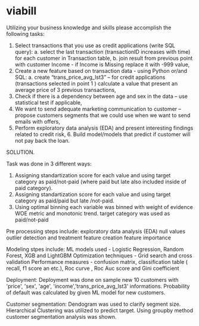 # viabill


Utilizing your business knowledge and skills please accomplish the following tasks:  
1. Select transactions that you use as credit applications (write SQL query): 
a. select the last transaction (transactionID increases with time) for each customer in  Transaction table, 
b. join result from previous point with customer Income - if Income is Missing replace it  with -999 value,  
2. Create a new feature based on transaction data - using Python or/and SQL: a. create “trans_price_avg_lst3” – for credit applications (transactions selected in point 1 ) calculate a value that present an average price of 3 previous transactions,  
3. Check if there is a dependency between age and sex in the data – use statistical test if  applicable, 
4. We want to send adequate marketing communication to customer – propose customers  segments that we could use when we want to send emails with offers, 
5. Perform exploratory data analysis (EDA) and present interesting findings related to credit risk, 6. Build model/models that predict if customer will not pay back the loan.  


SOLUTION.

Task was done in 3 different ways:

1. Assigning standartization score for each value and using target category as paid/not-paid (where paid but late also included inside of paid category).
2. Assigning standartization score for each value and using target category as paid/paid but late /not-paid.
3. Using optimal binning each variable was binned with weight of evidence WOE metric and monotonic trend. target category was used as paid/not-paid

Pre processing steps include:
exploratory data analysis (EDA)
null values
outlier detection and treatment
feature creation
feature importance

Modeling stpes include:
ML models used - Logistic Regression, Random Forest, XGB and LightGBM
Optimization techniques - Grid search and cross validation
Performance measures  - confusion matrix, classification table ( recall, f1 score an etc.), Roc curve , Roc Auc score and Gini coefficient

Deployment:
Deployment was done on sample new 10 customers with 'price', 'sex', 'age', 'income','trans_price_avg_lst3' informations.
Probability of default was calculated by given ML model for new customers.

Customer segmentation:
Dendogram was used to clarify segment size.
Hierarchical Clustering was utilized to predict target.
Using groupby method customer segmentation analysis was shown.
